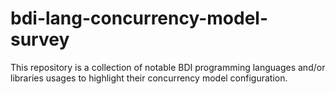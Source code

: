 # bdi-lang-concurrency-model-survey
This repository is a collection of notable BDI programming languages and/or libraries usages to highlight their concurrency model configuration.
